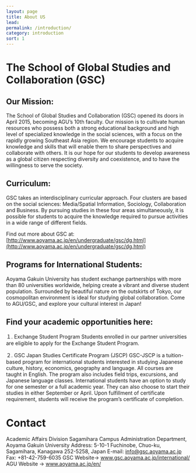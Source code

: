 ```yaml
---
layout: page
title: About US
lead: 
permalink: /introduction/
category: introduction
sort: 1
---
```



# The School of Global Studies and Collaboration (GSC)

## Our Mission:
The School of Global Studies and Collaboration (GSC) opened its doors in April 2015, becoming AGU’s 10th faculty. Our mission is to cultivate human resources who possess both a strong educational background and high level of specialized knowledge in the social sciences, with a focus on the rapidly growing Southeast Asia region. We encourage students to acquire knowledge and skills that will enable them to share perspectives and collaborate with others. It is our hope for our students to develop awareness as a global citizen respecting diversity and coexistence, and to have the willingness to serve the society.

## Curriculum:
GSC takes an interdisciplinary curricular approach. Four clusters are based on the social sciences: Media/Spatial Information, Sociology, Collaboration and Business. By pursuing studies in these four areas simultaneously, it is possible for students to acquire the knowledge required to pursue activities in a wide range of different fields.


Find out more about GSC at: [http://www.aoyama.ac.jp/en/undergraduate/gsc/dg.html](http://www.aoyama.ac.jp/en/undergraduate/gsc/dg.html)

## Programs for International Students:
Aoyama Gakuin University has student exchange partnerships with more than 80 universities worldwide, helping create a vibrant and diverse student population. Surrounded by beautiful nature on the outskirts of Tokyo, our cosmopolitan environment is ideal for studying global collaboration. Come to AGU/GSC, and explore your cultural interest in Japan!

## Find your academic opportunities here:

１. Exchange Student Program
Students enrolled in our partner universities are eligible to apply for the Exchange Student Program.


２. GSC Japan Studies Certificate Program (JSCP)
GSC-JSCP is a tuition-based program for international students interested in studying Japanese culture, history, economics, geography and language. All courses are taught in English. The program also includes field trips, excursions, and Japanese language classes. International students have an option to study for one semester or a full academic year. They can also choose to start their studies in either September or April. Upon fulfillment of certificate requirement, students will receive the program’s certificate of completion.


# Contact
Academic Affairs Division
Sagamihara Campus Administration Department, Aoyama Gakuin University
Address: 5-10-1 Fuchinobe, Chuo-ku, Sagamihara, Kanagawa 252-5258, Japan
E-mail: info@gsc.aoyama.ac.jp
Fax: +81-42-759-6035
GSC Website-> www.gsc.aoyama.ac.jp/international/
AGU Website -> www.aoyama.ac.jp/en/
